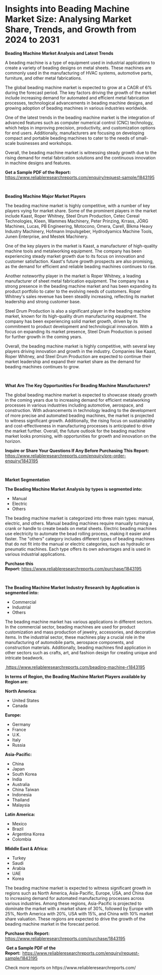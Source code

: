 <p><h1>Insights into Beading Machine Market Size: Analysing Market Share, Trends, and Growth from 2024 to 2031</h1></p><p><strong>Beading Machine Market Analysis and Latest Trends</strong></p>
<p><p>A beading machine is a type of equipment used in industrial applications to create a variety of beading designs on metal sheets. These machines are commonly used in the manufacturing of HVAC systems, automotive parts, furniture, and other metal fabrications.</p><p>The global beading machine market is expected to grow at a CAGR of 6% during the forecast period. The key factors driving the growth of the market include increasing demand for automated and efficient metal fabrication processes, technological advancements in beading machine designs, and growing adoption of beading machines in various industries worldwide.</p><p>One of the latest trends in the beading machine market is the integration of advanced features such as computer numerical control (CNC) technology, which helps in improving precision, productivity, and customization options for end users. Additionally, manufacturers are focusing on developing compact and portable beading machines to cater to the needs of small-scale businesses and workshops.</p><p>Overall, the beading machine market is witnessing steady growth due to the rising demand for metal fabrication solutions and the continuous innovation in machine designs and features.</p></p>
<p><strong>Get a Sample PDF of the Report:&nbsp;</strong> <a href="https://www.reliableresearchreports.com/enquiry/request-sample/1843195">https://www.reliableresearchreports.com/enquiry/request-sample/1843195</a></p>
<p>&nbsp;</p>
<p><strong>Beading Machine Major Market Players</strong></p>
<p><p>The beading machine market is highly competitive, with a number of key players vying for market share. Some of the prominent players in the market include Kaast, Roper Whitney, Steel Drum Production, Cetec Cereal Technologies, Kleen, Wammes Machinery, Peter Prinzing, Krrass, JÖRG Machines, Lucas, PB Engineering, Motocono, Omera, Carell, Blkma Heavy Industry Machinery, Hofmann Impulsgeber, Hydrodyamics Machine Tools, Junen Enterprise, and Mestek Machinery.</p><p>One of the key players in the market is Kaast, a manufacturer of high-quality machine tools and metalworking equipment. The company has been experiencing steady market growth due to its focus on innovation and customer satisfaction. Kaast's future growth prospects are also promising, as the demand for efficient and reliable beading machines continues to rise.</p><p>Another noteworthy player in the market is Roper Whitney, a leading manufacturer of sheet metal fabrication equipment. The company has a strong presence in the beading machine market and has been expanding its product portfolio to cater to the evolving needs of customers. Roper Whitney's sales revenue has been steadily increasing, reflecting its market leadership and strong customer base.</p><p>Steel Drum Production is also a significant player in the beading machine market, known for its high-quality drum manufacturing equipment. The company has been experiencing solid market growth, driven by its commitment to product development and technological innovation. With a focus on expanding its market presence, Steel Drum Production is poised for further growth in the coming years.</p><p>Overall, the beading machine market is highly competitive, with several key players driving innovation and growth in the industry. Companies like Kaast, Roper Whitney, and Steel Drum Production are expected to continue their market leadership and expand their market share as the demand for beading machines continues to grow.</p></p>
<p>&nbsp;</p>
<p><strong>What Are The Key Opportunities For Beading Machine Manufacturers?</strong></p>
<p><p>The global beading machine market is expected to showcase steady growth in the coming years due to increasing demand for efficient metalworking processes in various industries including automotive, aerospace, and construction. With advancements in technology leading to the development of more precise and automated beading machines, the market is projected to witness significant growth. Additionally, the rising focus on sustainability and cost-effectiveness in manufacturing processes is anticipated to drive the market further. Overall, the future outlook for the beading machine market looks promising, with opportunities for growth and innovation on the horizon.</p></p>
<p><strong>Inquire or Share Your Questions If Any Before Purchasing This Report:</strong> <a href="https://www.reliableresearchreports.com/enquiry/pre-order-enquiry/1843195">https://www.reliableresearchreports.com/enquiry/pre-order-enquiry/1843195</a></p>
<p>&nbsp;</p>
<p><strong>Market Segmentation</strong></p>
<p><strong>The Beading Machine Market Analysis by types is segmented into:</strong></p>
<p><ul><li>Manual</li><li>Electric</li><li>Others</li></ul></p>
<p><p>The beading machine market is categorized into three main types: manual, electric, and others. Manual beading machines require manually turning a crank or handle to create beads on metal sheets. Electric beading machines use electricity to automate the bead rolling process, making it easier and faster. The "others" category includes different types of beading machines that do not fit into the manual or electric categories, such as hydraulic or pneumatic machines. Each type offers its own advantages and is used in various industrial applications.</p></p>
<p><strong>Purchase this Report:&nbsp;</strong><a href="https://www.reliableresearchreports.com/purchase/1843195">https://www.reliableresearchreports.com/purchase/1843195</a></p>
<p>&nbsp;</p>
<p><strong>The Beading Machine Market Industry Research by Application is segmented into:</strong></p>
<p><ul><li>Commercial</li><li>Industrial</li><li>Others</li></ul></p>
<p><p>The beading machine market has various applications in different sectors. In the commercial sector, beading machines are used for product customization and mass production of jewelry, accessories, and decorative items. In the industrial sector, these machines play a crucial role in the manufacturing of automobile parts, aerospace components, and construction materials. Additionally, beading machines find application in other sectors such as crafts, art, and fashion design for creating unique and intricate beadwork.</p></p>
<p><a href="https://www.reliableresearchreports.com/beading-machine-r1843195">&nbsp;https://www.reliableresearchreports.com/beading-machine-r1843195</a></p>
<p><strong>In terms of Region, the Beading Machine Market Players available by Region are:</strong></p>
<p>
    <p> <strong> North America: </strong>
        <ul>
            <li>United States</li>
            <li>Canada</li>
        </ul>
        </p> 
    <p> <strong> Europe: </strong>
        <ul>
            <li>Germany</li>
            <li>France</li>
            <li>U.K.</li>
            <li>Italy</li>
            <li>Russia</li>
        </ul>
        </p> 
    <p> <strong> Asia-Pacific: </strong>
        <ul>
            <li>China</li>
            <li>Japan</li>
            <li>South Korea</li>
            <li>India</li>
            <li>Australia</li>
            <li>China Taiwan</li>
            <li>Indonesia</li>
            <li>Thailand</li>
            <li>Malaysia</li>
        </ul>
        </p> 
    <p> <strong> Latin America: </strong>
        <ul>
            <li>Mexico</li>
            <li>Brazil</li>
            <li>Argentina Korea</li>
            <li>Colombia</li>
        </ul>
        </p> 
    <p> <strong> Middle East & Africa: </strong>
        <ul>
            <li>Turkey</li>
            <li>Saudi</li>
            <li>Arabia</li>
            <li>UAE</li>
            <li>Korea</li>
        </ul>
    </p>
    </p>
<p><p>The beading machine market is expected to witness significant growth in regions such as North America, Asia-Pacific, Europe, USA, and China due to increasing demand for automated manufacturing processes across various industries. Among these regions, Asia-Pacific is projected to dominate the market with a market share of 30%, followed by Europe with 25%, North America with 20%, USA with 15%, and China with 10% market share valuation. These regions are expected to drive the growth of the beading machine market in the forecast period.</p></p>
<p><strong>Purchase this Report: </strong><a href="https://www.reliableresearchreports.com/purchase/1843195">https://www.reliableresearchreports.com/purchase/1843195</a></p>
<p>&nbsp;<strong>Get a Sample PDF of the Report:&nbsp;&nbsp;</strong><a href="https://www.reliableresearchreports.com/enquiry/request-sample/1843195">https://www.reliableresearchreports.com/enquiry/request-sample/1843195</a></p>
<p><strong></strong></p>
<p>Check more reports on https://www.reliableresearchreports.com/</p>